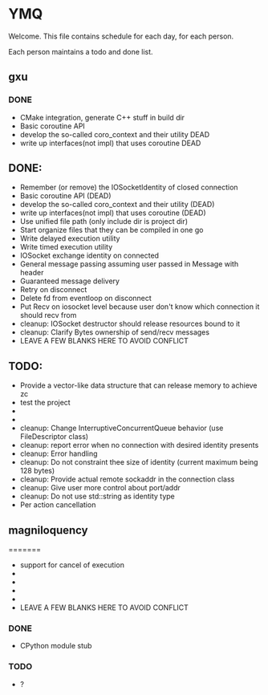 
# YMQ

Welcome. This file contains schedule for each day, for each person.

Each person maintains a todo and done list.

## gxu

### DONE

- CMake integration, generate C++ stuff in build dir
- Basic coroutine API
- develop the so-called coro_context and their utility DEAD
- write up interfaces(not impl) that uses coroutine DEAD

## DONE:
 - Remember (or remove) the IOSocketIdentity of closed connection
 - Basic coroutine API (DEAD)
 - develop the so-called coro_context and their utility (DEAD)
 - write up interfaces(not impl) that uses coroutine (DEAD)
 - Use unified file path (only include dir is project dir)
 - Start organize files that they can be compiled in one go
 - Write delayed execution utility
 - Write timed execution utility
 - IOSocket exchange identity on connected
 - General message passing assuming user passed in Message with header
 - Guaranteed message delivery
 - Retry on disconnect 
 - Delete fd from eventloop on disconnect
 - Put Recv on iosocket level because user don't know which connection it should recv from
 - cleanup: IOSocket destructor should release resources bound to it
 - cleanup: Clarify Bytes ownership of send/recv messages
 - LEAVE A FEW BLANKS HERE TO AVOID CONFLICT

## TODO:
 - Provide a vector-like data structure that can release memory to achieve zc
 - test the project
 -
 -
 - cleanup: Change InterruptiveConcurrentQueue behavior (use FileDescriptor class)
 - cleanup: report error when no connection with desired identity presents
 - cleanup: Error handling
 - cleanup: Do not constraint thee size of identity (current maximum being 128 bytes)
 - cleanup: Provide actual remote sockaddr in the connection class
 - cleanup: Give user more control about port/addr
 - cleanup: Do not use std::string as identity type
 - Per action cancellation


## magniloquency
=======
 - support for cancel of execution
 -
 -
 -
 -
 - LEAVE A FEW BLANKS HERE TO AVOID CONFLICT


### DONE

- CPython module stub

### TODO

- ?
